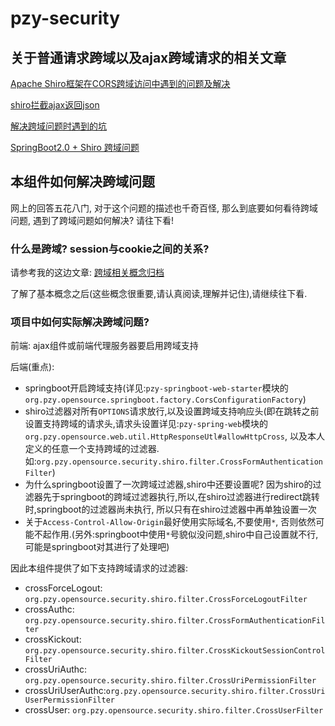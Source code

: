 # pzy-security

## 关于普通请求跨域以及ajax跨域请求的相关文章

[Apache Shiro框架在CORS跨域访问中遇到的问题及解决](https://www.jianshu.com/p/e56362315581)

[shiro拦截ajax返回json](http://heeexy.com/2017/10/22/build-springboot-shiro-vue/)

[解决跨域问题时遇到的坑](https://blog.csdn.net/madonghyu/article/details/80027387)

[SpringBoot2.0 + Shiro 跨域问题](https://blog.csdn.net/wangchsh2008/article/details/90324631)

## 本组件如何解决跨域问题

网上的回答五花八门, 对于这个问题的描述也千奇百怪, 那么到底要如何看待跨域问题, 遇到了跨域问题如何解决? 请往下看!

### 什么是跨域? session与cookie之间的关系?

请参考我的这边文章: [跨域相关概念归档](https://www.jianshu.com/p/d00c5c6cc702)

了解了基本概念之后(这些概念很重要,请认真阅读,理解并记住),请继续往下看.

### 项目中如何实际解决跨域问题?

前端: ajax组件或前端代理服务器要启用跨域支持

后端(重点): 
* springboot开启跨域支持(详见:`pzy-springboot-web-starter`模块的`org.pzy.opensource.springboot.factory.CorsConfigurationFactory`)
* shiro过滤器对所有`OPTIONS`请求放行,以及设置跨域支持响应头(即在跳转之前设置支持跨域的请求头,请求头设置详见:`pzy-spring-web`模块的`org.pzy.opensource.web.util.HttpResponseUtl#allowHttpCross`, 以及本人定义的任意一个支持跨域的过滤器.如:`org.pzy.opensource.security.shiro.filter.CrossFormAuthenticationFilter`)
* 为什么springboot设置了一次跨域过滤器,shiro中还要设置呢? 因为shiro的过滤器先于springboot的跨域过滤器执行,所以,在shiro过滤器进行redirect跳转时,springboot的过滤器尚未执行, 所以只有在shiro过滤器中再单独设置一次
* 关于`Access-Control-Allow-Origin`最好使用实际域名,不要使用`*`, 否则依然可能不起作用.(另外:springboot中使用`*`号貌似没问题,shiro中自己设置就不行,可能是springboot对其进行了处理吧)
 
因此本组件提供了如下支持跨域请求的过滤器:
* crossForceLogout: `org.pzy.opensource.security.shiro.filter.CrossForceLogoutFilter`
* crossAuthc: `org.pzy.opensource.security.shiro.filter.CrossFormAuthenticationFilter`
* crossKickout: `org.pzy.opensource.security.shiro.filter.CrossKickoutSessionControlFilter`
* crossUriAuthc: `org.pzy.opensource.security.shiro.filter.CrossUriPermissionFilter`
* crossUriUserAuthc:`org.pzy.opensource.security.shiro.filter.CrossUriUserPermissionFilter`
* crossUser: `org.pzy.opensource.security.shiro.filter.CrossUserFilter`